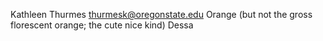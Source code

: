 Kathleen Thurmes
thurmesk@oregonstate.edu
Orange (but not the gross florescent orange; the cute nice kind)
Dessa
